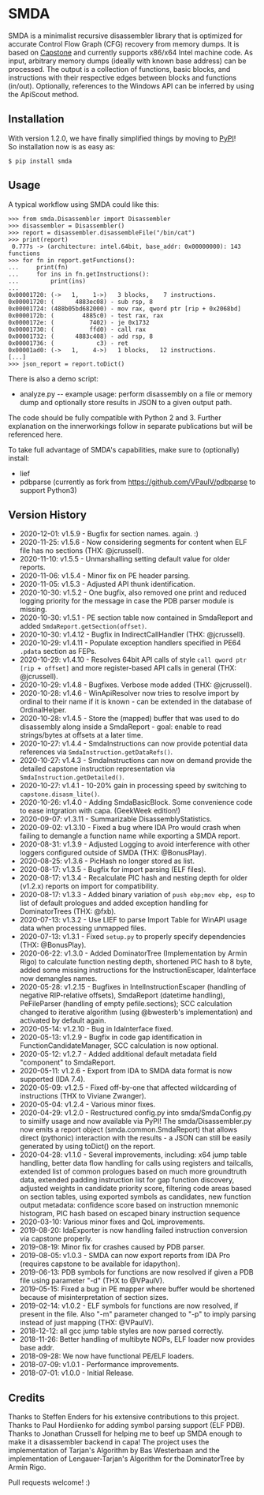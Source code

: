 
# SMDA

SMDA is a minimalist recursive disassembler library that is optimized for accurate Control Flow Graph (CFG) recovery from memory dumps.
It is based on [Capstone](http://www.capstone-engine.org/) and currently supports x86/x64 Intel machine code.
As input, arbitrary memory dumps (ideally with known base address) can be processed.
The output is a collection of functions, basic blocks, and instructions with their respective edges between blocks and functions (in/out).
Optionally, references to the Windows API can be inferred by using the ApiScout method.

## Installation

With version 1.2.0, we have finally simplified things by moving to [PyPI](https://pypi.org/project/smda/)!  
So installation now is as easy as:

```
$ pip install smda
```

## Usage

A typical workflow using SMDA could like this:

```
>>> from smda.Disassembler import Disassembler
>>> disassembler = Disassembler()
>>> report = disassembler.disassembleFile("/bin/cat")
>>> print(report)
 0.777s -> (architecture: intel.64bit, base_addr: 0x00000000): 143 functions
>>> for fn in report.getFunctions():
...     print(fn)
...     for ins in fn.getInstructions():
...         print(ins)
...
0x00001720: (->   1,    1->)   3 blocks,    7 instructions.
0x00001720: (      4883ec08) - sub rsp, 8
0x00001724: (488b05bd682000) - mov rax, qword ptr [rip + 0x2068bd]
0x0000172b: (        4885c0) - test rax, rax
0x0000172e: (          7402) - je 0x1732
0x00001730: (          ffd0) - call rax
0x00001732: (      4883c408) - add rsp, 8
0x00001736: (            c3) - ret 
0x00001ad0: (->   1,    4->)   1 blocks,   12 instructions.
[...]
>>> json_report = report.toDict()
``` 

There is also a demo script:

* analyze.py -- example usage: perform disassembly on a file or memory dump and optionally store results in JSON to a given output path.

The code should be fully compatible with Python 2 and 3.
Further explanation on the innerworkings follow in separate publications but will be referenced here.

To take full advantage of SMDA's capabilities, make sure to (optionally) install:
 * lief 
 * pdbparse (currently as fork from https://github.com/VPaulV/pdbparse to support Python3)

## Version History

 * 2020-12-01: v1.5.9 - Bugfix for section names. again. :) 
 * 2020-11-25: v1.5.6 - Now considering segments for content when ELF file has no sections (THX: @jcrussell).
 * 2020-11-10: v1.5.5 - Unmarshalling setting default value for older reports.
 * 2020-11-06: v1.5.4 - Minor fix on PE header parsing.
 * 2020-11-05: v1.5.3 - Adjusted API thunk identification.
 * 2020-10-30: v1.5.2 - One bugfix, also removed one print and reduced logging priority for the message in case the PDB parser module is missing.
 * 2020-10-30: v1.5.1 - PE section table now contained in SmdaReport and added `SmdaReport.getSection(offset)`.
 * 2020-10-30: v1.4.12 - Bugfix in IndirectCallHandler (THX: @jcrussell).
 * 2020-10-29: v1.4.11 - Populate exception handlers specified in PE64 `.pdata` section as FEPs.
 * 2020-10-29: v1.4.10 - Resolves 64bit API calls of style `call qword ptr [rip + offset]` and more register-based API calls in general (THX: @jcrussell).
 * 2020-10-29: v1.4.8 - Bugfixes. Verbose mode added (THX: @jcrussell).
 * 2020-10-28: v1.4.6 - WinApiResolver now tries to resolve import by ordinal to their name if it is known - can be extended in the database of OrdinalHelper.
 * 2020-10-28: v1.4.5 - Store the (mapped) buffer that was used to do disassembly along inside a SmdaReport - goal: enable to read strings/bytes at offsets at a later time.
 * 2020-10-27: v1.4.4 - SmdaInstructions can now provide potential data references via `SmdaInstruction.getDataRefs()`.
 * 2020-10-27: v1.4.3 - SmdaInstructions can now on demand provide the detailed capstone instruction representation via `SmdaInstruction.getDetailed()`.
 * 2020-10-27: v1.4.1 - 10-20% gain in processing speed by switching to `capstone.disasm_lite()`.
 * 2020-10-26: v1.4.0 - Adding SmdaBasicBlock. Some convenience code to ease intgration with capa. (GeekWeek edition!) 
 * 2020-09-07: v1.3.11 - Summarizable DisassemblyStatistics.
 * 2020-09-02: v1.3.10 - Fixed a bug where IDA Pro would crash when failing to demangle a function name while exporting a SMDA report.
 * 2020-08-31: v1.3.9 - Adjusted Logging to avoid interference with other loggers configured outside of SMDA (THX: @BonusPlay).
 * 2020-08-25: v1.3.6 - PicHash no longer stored as list.
 * 2020-08-17: v1.3.5 - Bugfix for import parsing (ELF files).
 * 2020-08-17: v1.3.4 - Recalculate PIC hash and nesting depth for  older (v1.2.x) reports on import for compatibility.
 * 2020-08-17: v1.3.3 - Added binary variation of `push ebp;mov ebp, esp` to list of default prologues and added exception handling for DominatorTrees (THX: @fxb).
 * 2020-07-13: v1.3.2 - Use LIEF to parse Import Table for WinAPI usage data when processing unmapped files.
 * 2020-07-13: v1.3.1 - Fixed `setup.py` to properly specify dependencies (THX: @BonusPlay).
 * 2020-06-22: v1.3.0 - Added DominatorTree (Implementation by Armin Rigo) to calculate function nesting depth, shortened PIC hash to 8 byte, added some missing instructions for the InstructionEscaper, IdaInterface now demangles names.
 * 2020-05-28: v1.2.15 - Bugfixes in IntelInstructionEscaper (handling of negative RIP-relative offsets), SmdaReport (datetime handling), PeFileParser (handling of empty pefile.sections); SCC calculation changed to iterative algorithm (using @bwesterb's implementation) and activated by default again. 
 * 2020-05-14: v1.2.10 - Bug in IdaInterface fixed.
 * 2020-05-13: v1.2.9 - Bugfix in code gap identification in FunctionCandidateManager, SCC calculation is now optional.
 * 2020-05-12: v1.2.7 - Added additional default metadata field "component" to SmdaReport.
 * 2020-05-11: v1.2.6 - Export from IDA to SMDA data format is now supported (IDA 7.4).
 * 2020-05-09: v1.2.5 - Fixed off-by-one that affected wildcarding of instructions (THX to Viviane Zwanger).
 * 2020-05-04: v1.2.4 - Various minor fixes.
 * 2020-04-29: v1.2.0 - Restructured config.py into smda/SmdaConfig.py to similfy usage and now available via PyPI! The smda/Disassembler.py now emits a report object (smda.common.SmdaReport) that allows direct (pythonic) interaction with the results - a JSON can still be easily generated by using toDict() on the report.
 * 2020-04-28: v1.1.0 - Several improvements, including: x64 jump table handling, better data flow handling for calls using registers and tailcalls, extended list of common prologues based on much more groundtruth data, extended padding instruction list for gap function discovery, adjusted weights in candidate priority score, filtering code areas based on section tables, using exported symbols as candidates, new function output metadata: confidence score based on instruction mnemonic histogram, PIC hash based on escaped binary instruction sequence
 * 2020-03-10: Various minor fixes and QoL improvements.
 * 2019-08-20: IdaExporter is now handling failed instruction conversion via capstone properly.
 * 2019-08-19: Minor fix for crashes caused by PDB parser.
 * 2019-08-05: v1.0.3 - SMDA can now export reports from IDA Pro (requires capstone to be available for idapython).
 * 2019-06-13: PDB symbols for functions are now resolved if given a PDB file using parameter "-d" (THX to @VPaulV).
 * 2019-05-15: Fixed a bug in PE mapper where buffer would be shortened because of misinterpretation of section sizes.
 * 2019-02-14: v1.0.2 - ELF symbols for functions are now resolved, if present in the file. Also "-m" parameter changed to "-p" to imply parsing instead of just mapping (THX: @VPaulV).
 * 2018-12-12: all gcc jump table styles are now parsed correctly. 
 * 2018-11-26: Better handling of multibyte NOPs, ELF loader now provides base addr.
 * 2018-09-28: We now have functional PE/ELF loaders.
 * 2018-07-09: v1.0.1 - Performance improvements.
 * 2018-07-01: v1.0.0 - Initial Release.


## Credits

Thanks to Steffen Enders for his extensive contributions to this project.
Thanks to Paul Hordiienko for adding symbol parsing support (ELF PDB).
Thanks to Jonathan Crussell for helping me to beef up SMDA enough to make it a disassembler backend in capa!
The project uses the implementation of Tarjan's Algorithm by Bas Westerbaan and the implementation of Lengauer-Tarjan's Algorithm for the DominatorTree by Armin Rigo.

Pull requests welcome! :)

